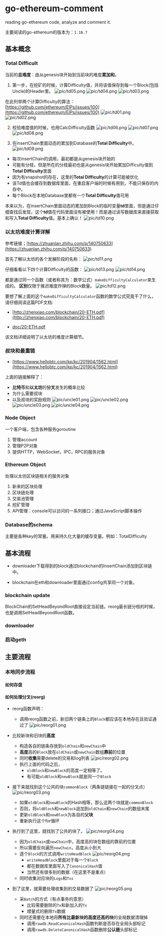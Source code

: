 # go-ethereum-comment
reading go-ethereum code, analyze and comment it.

主要阅读的go-ethereum的版本为：`1.10.7`

## 基本概念
### Total Difficult
当前的**总难度**：由从genesis块开始到当前块的难度**累加和**。

1. 第一步，在挖矿的时候，计算Difficulty值，并将该值保存到每一个Block(包括Uncle)的Header里。
![pic/td05.png](pic/td05.png)
![pic/td04.png](pic/td04.png)
![pic/td03.png](pic/td03.png)

在此列举两个计算Difficulty的算法：
[https://github.com/ethereum/EIPs/issues/100](https://github.com/ethereum/EIPs/issues/100)
![pic/td01.png](pic/td01.png)
![pic/td02.png](pic/td02.png)

2. 校验难度值的时候，也用CalcDifficulty函数
![pic/td06.png](pic/td06.png)
![pic/td07.png](pic/td07.png)
![pic/td08.png](pic/td08.png)

3. 在insertChain里面动态的累加到Database的**Total Difficulty**中。
![pic/td09.png](pic/td09.png)

* 每次insertChain的调用，最初都是从genesis块开始的
* 可能有分枝，但是所在的分枝最初也是从genesis块开始累加Difficulty值到**Total Difficulty**里面
* 因为有snapshot的存在，这里的**Total Difficulty**的计算可能被优化
* 该Td值也会缓存到数据库里面，在重启客户端的时候有用到，不能只保存的内存中。
* 每个Block在本地Database里都有一个**Total Difficulty**值可用

本来以为，在insertChain里面动态的累加到Block的临时变量**td**里面，但是通过仔细查找后发现，这个**td**值在代码里面没有被使用！而是通过读写数据库来直接获取和写入**Total Difficulty**值。基本上确认！
![pic/td10.png](pic/td10.png)

### 以太坊难度计算详解
参考链接；[https://zhuanlan.zhihu.com/p/140750633](https://zhuanlan.zhihu.com/p/140750633)

首先了解以太坊的各个发展阶段的名称：
![pic/td11.png](pic/td11.png)

仔细看看以下四个计算Difficulty的函数：
![pic/td13.png](pic/td13.png)
![pic/td14.png](pic/td14.png)

都是通过同一个函数（或者称其为：数学公式）`makeDifficultyCalculator`来生成的。
**区别**仅限于推迟难度炸弹的Block数量。
![pic/td12.png](pic/td12.png)

要想了解上面的这个`makeDifficultyCalculator`函数的数学公式究竟干了什么，请仔细阅读这篇PDF文档:

* [http://zhenxiao.com/blockchain/20-ETH.pdf](http://zhenxiao.com/blockchain/20-ETH.pdf)

* [doc/20-ETH.pdf](doc/20-ETH.pdf)

该文档详细说明了以太坊的难度计算细节。

### 叔块和最重链

* [https://www.hellobtc.com/kp/kc/201904/1562.html](https://www.hellobtc.com/kp/kc/201904/1562.html)

上面的链接解释了：

* **比特币**和**以太坊**的**分叉**发生的概率比较
* 为什么需要叔块
* 以及叔块的奖励规则
    ![pic/uncle01.png](pic/uncle01.png)
    ![pic/uncle02.png](pic/uncle02.png)
    ![pic/uncle03.png](pic/uncle03.png)
    ![pic/uncle04.png](pic/uncle04.png)


### Node Object
一个客户端，包含各种服务goroutine

1. 管理account
2. 管理P2P对象
3. 提供HTTP，WebSocket，IPC，RPC的服务对象


### Ethereum Object
处理以太坊区块链相关的服务对象

1. 新来的区块处理
2. 区块链处理
3. 交易池管理
4. 挖矿管理
5. API管理：console可以访问的一系列接口；通过JavaScript脚本操作

### Database的schema

主要是各种key的常量。用来持久化大量的缓存变量。例如：TotalDifficulty


## 基本流程

* downloader下载得到的block通过blockchain的InsertChain添加到区块链中。

* blockchain在eth和downloader里面通过config共享同一个对象。

### blockchain update

BlockChain的SetHeadBeyondRoot直接设定当前链。reorg最长链分枝的时候，也是调用SetHeadBeyondRoot函数。

### downloader
### 启动geth

## 主要流程

### 本地同步流程
#### 如何存盘
#### 如何处理分叉(reorg)

* reorg函数声明：
    - 调用reorg函数之前，新旧两个链条上的`Block`都应该在本地存在且验证通过了
    ![pic/reorg01.png](pic/reorg01.png)

* 比较新块和旧块的**高度**
    - 构造各自的链条存放到`oldChain`和`newChain`中
    - **高度**高的`Block`放在`oldChain`或`newChain`数组**靠前**的位置
    - 同时**收集**需要delete的交易和log列表
    ![pic/reorg02.png](pic/reorg02.png)
    - 执行上面的代码之后，
        - `oldBlock`和`newBlock`的高度一定相等了。
        - 有可能`oldBlock`和`newBlock`就是同一个`Block`

* 接下来就找到这个公共的块`commonBlock`（两条链链接在一起的分叉点）
    ![pic/reorg03.png](pic/reorg03.png)
    - 如果`oldBlock`和`newBlock`的Hash相等，那么这两个块就是`commonBlock`
    - 否则，将`oldBlock`和`newBlock`追加到`oldChain`和`newChain`的数组末尾
    - 更新`oldBlock`和`newBlock`为各自的**父块**
    - 重新执行这个for循环

* 执行到了这里，就找到了公共的块了。
    ![pic/reorg04.png](pic/reorg04.png)
    - 因为`oldChain`或`newChain`中，高度高的块在数组的靠前的位置
    - 所以需要反向遍历`newChain`，高度从小到大
    - 逐个`Block`的方式调用`writeHeadBlock`
        ![pic/reorg04.png](pic/reorg06.png)
        - `writeHeadBlock`里面对于每一个`Block`
        - 都在数据库里面写入了`CanonicalHash`值
        - 当然还有很多别的数据（在这里不是重点）
    - 同时收集对应块的`Logs`和`Txs`

* 到了这里，就需要处理收集到的交易数据了
    ![pic/reorg05.png](pic/reorg05.png)
    - 采`Batch`的方式（有点事务的意思）
        - 比较需要删除的`Tx`和新加入的`Tx`
        - 增量式的删除`Tx`数据
    - 同时还需要在本地将**所有比最新块的高度还高的块**的全局数据清理掉
        - 调用`rawdb.ReadCanonicalHash`函数判断是否存在全局头部标记
        - 调用`rawdb.DeleteCanonicalHash`函数删除**公认链**头部标记

